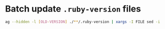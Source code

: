 # Batch update `.ruby-version` files

```bash
ag --hidden -l [OLD-VERSION] ./**/.ruby-version | xargs -I FILE sed -i 's/.*/[NEW-VERSION]/g' FILE

